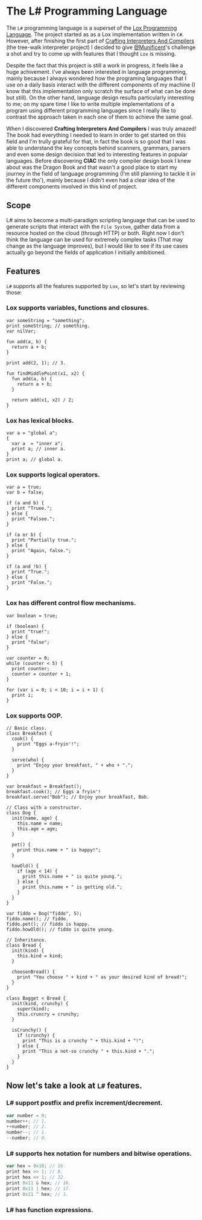# The L# Programming Language

The `L#` programming language is a superset of the [Lox Programming Language](https://github.com/munificent/craftinginterpreters). The project started as
as a Lox implementation written in `C#`. However, after finishing the first part of [Crafting Interpreters And Compilers](http://www.craftinginterpreters.com/)
(the tree-walk interpreter project) I decided to give [@Munificent](https://github.com/munificent)'s challenge a shot and try to come up with features that I
thought `Lox` is missing.

Despite the fact that this project is still a work in progress, it feels like a huge achivement. I've always been interested in language programming, mainly because I 
always wondered how the programing languages that I use on a daily basis interact with the different components of my machine (I know that this implementation
only scratch the surface of what can be done but still). On the other hand, language design results particularly interesting to me; on my spare time I like to write
multiple implementations of a program using different programming languages since I really like to contrast the approach taken in each one of them to achieve the
same goal.

When I discovered **Crafting Interpreters And Compilers** I was truly amazed! The book had everything I needed to learn in order to get started on this
field and I'm trully grateful for that, in fact the book is so good that I was able to understand the key concepts behind scanners, grammars, parsers and even some 
design decision that led to interesting features in popular languages. Before discovering **CIAC** the only compiler design book I knew about was the Dragon Book and that 
wasn't a good place to start my journey in the field of language programming (I'm still planning to tackle it in the future tho'), mainly because I didn't even had a clear
idea of the different components involved in this kind of project.

## Scope

L# aims to become a multi-paradigm scripting language that can be used to generate scripts that interact with the `File System`, gather
data from a resource hosted on the cloud (through HTTP) or both. Right now I don't think the language can be used for extremely complex tasks 
(That may change as the language improves), but I would like to see if its use cases actually go beyond the fields of application I initially ambitioned.

## Features

`L#` supports all the features supported by `Lox`, so let's start by reviewing those:

### Lox supports variables, functions and closures.
```lox
var someString = "something";
print someString; // something.
var nilVar;

fun add(a, b) {
  return a + b;
}

print add(2, 1); // 3.

fun findMiddlePoint(x1, x2) {
  fun add(a, b) {
    return a + b;
  }

  return add(x1, x2) / 2;
}
```

### Lox has lexical blocks.
```lox
var a = "global a";
{
  var a  = "inner a";
  print a; // inner a.
}
print a; // global a.
```

### Lox supports logical operators.
```lox
var a = true;
var b = false;

if (a and b) {
  print "Truee.";
} else {
  print "Falsee.";
}

if (a or b) {
  print "Partially true.";
} else {
  print "Again, false.";
}

if (a and !b) {
  print "True.";
} else {
  print "False.";
}
```

### Lox has different control flow mechanisms.
```lox
var boolean = true;

if (boolean) {
  print "true!";
} else {
  print "false";
}

var counter = 0;
while (counter < 5) {
  print counter;
  counter = counter + 1;
}

for (var i = 0; i < 10; i = i + 1) {
  print i;
}
```

### Lox supports OOP.
```lox
// Basic class.
class Breakfast {
  cook() {
    print "Eggs a-fryin'!";
  }

  serve(who) {
    print "Enjoy your breakfast, " + who + ".";
  }
}

var breakfast = Breakfast();
breakfast.cook(); // Eggs a fryin'!
breakfast.serve("Bob"); // Enjoy your breakfast, Bob.

// Class with a constructor.
class Dog {
  init(name, age) {
    this.name = name;
    this.age = age;
  }

  pet() {
    print this.name + " is happy!";
  }

  howOld() {
    if (age < 14) {
      print this.name + " is quite young.";
    } else {
      print this.name + " is getting old.";
    }
  }
}

var fiddo = Dog("fiddo", 5);
fiddo.name(); // fiddo.
fiddo.pet(); // fiddo is happy.
fiddo.howOld(); // fiddo is quite young.

// Inheritance.
class Bread {
  init(kind) {
    this.kind = kind;
  }

  choosenBread() {
    print "You choose " + kind + " as your desired kind of bread!";
  }
}

class Bagget < Bread {
  init(kind, crunchy) {
    super(kind);
    this.cruncry = crunchy;
  }

  isCrunchy() {
    if (crunchy) {
      print "This is a crunchy " + this.kind + "!";
    } else {
      print "This a not-so crunchy " + this.kind + ".";
    }
  }
}
```

## Now let's take a look at `L#` features.

### L# support postfix and prefix increment/decrement.
```javascript
var number = 0;
number++; // 1.
++number; // 2.
number--; // 1.
--number; // 0.
```

### L# supports hex notation for numbers and bitwise operations.
```javascript
var hex = 0x10; // 16.
print hex >> 1; // 8.
print hex << 1; // 32.
print 0x11 & hex; // 16. 
print 0x11 | hex; // 17.
print 0x11 ^ hex; // 1.
```

### L# has function expressions.

